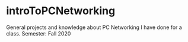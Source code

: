# introToPCNetworking
General projects and knowledge about PC Networking I have done for a class. Semester: Fall 2020
